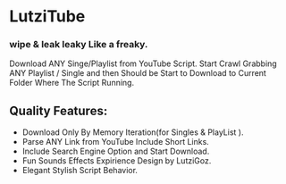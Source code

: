 # LutziTube
### wipe & leak leaky Like a freaky.
Download ANY Singe/Playlist from YouTube Script.
Start Crawl Grabbing ANY Playlist / Single and then Should be Start to Download to Current Folder Where The Script Running.

## Quality Features:
* Download Only By Memory Iteration(for Singles & PlayList ).
* Parse ANY Link from YouTube Include Short Links.
* Include Search Engine Option and Start Download.
* Fun Sounds Effects Expirience Design by LutziGoz.
* Elegant Stylish Script Behavior.
